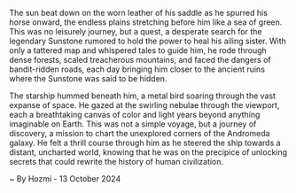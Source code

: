 
The sun beat down on the worn leather of his saddle as he spurred his horse onward, the endless plains stretching before him like a sea of green. This was no leisurely journey, but a quest, a desperate search for the legendary Sunstone rumored to hold the power to heal his ailing sister. With only a tattered map and whispered tales to guide him, he rode through dense forests, scaled treacherous mountains, and faced the dangers of bandit-ridden roads, each day bringing him closer to the ancient ruins where the Sunstone was said to be hidden. 

The starship hummed beneath him, a metal bird soaring through the vast expanse of space. He gazed at the swirling nebulae through the viewport, each a breathtaking canvas of color and light years beyond anything imaginable on Earth. This was not a simple voyage, but a journey of discovery, a mission to chart the unexplored corners of the Andromeda galaxy. He felt a thrill course through him as he steered the ship towards a distant, uncharted world, knowing that he was on the precipice of unlocking secrets that could rewrite the history of human civilization. 

~ By Hozmi - 13 October 2024
